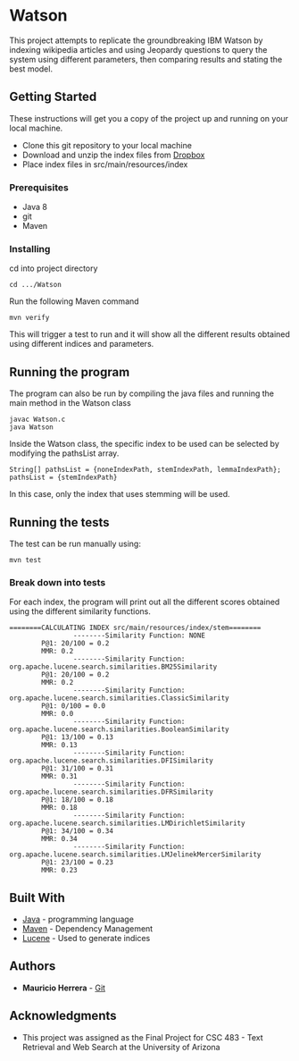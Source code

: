 # Watson

This project attempts to replicate the groundbreaking IBM Watson by indexing wikipedia articles and using Jeopardy questions to query the system using different parameters, then comparing results and stating the best model.

## Getting Started

These instructions will get you a copy of the project up and running on your local machine.
* Clone this git repository to your local machine
* Download and unzip the index files from [Dropbox](https://arizona.box.com/s/mqtkkho9myv5lbz40ei6mku3fiawrcmx)
* Place index files in src/main/resources/index

### Prerequisites

* Java 8
* git
* Maven


### Installing

cd into project directory
```
cd .../Watson
```

Run the following Maven command

```
mvn verify
```

This will trigger a test to run and it will show all the different results obtained using different indices and parameters.

## Running the program

The program can also be run by compiling the java files and running the main method in the Watson class

```
javac Watson.c
java Watson
```
Inside the Watson class, the specific index to be used can be selected by modifying the pathsList array.

```
String[] pathsList = {noneIndexPath, stemIndexPath, lemmaIndexPath};
pathsList = {stemIndexPath}
```
In this case, only the index that uses stemming will be used.

## Running the tests

The test can be run manually using:
```
mvn test
```
### Break down into tests

For each index, the program will print out all the different scores obtained using the different similarity functions.
```
========CALCULATING INDEX src/main/resources/index/stem========
                --------Similarity Function: NONE
        P@1: 20/100 = 0.2
        MMR: 0.2
                --------Similarity Function: org.apache.lucene.search.similarities.BM25Similarity
        P@1: 20/100 = 0.2
        MMR: 0.2
                --------Similarity Function: org.apache.lucene.search.similarities.ClassicSimilarity
        P@1: 0/100 = 0.0
        MMR: 0.0
                --------Similarity Function: org.apache.lucene.search.similarities.BooleanSimilarity
        P@1: 13/100 = 0.13
        MMR: 0.13
                --------Similarity Function: org.apache.lucene.search.similarities.DFISimilarity
        P@1: 31/100 = 0.31
        MMR: 0.31
                --------Similarity Function: org.apache.lucene.search.similarities.DFRSimilarity
        P@1: 18/100 = 0.18
        MMR: 0.18
                --------Similarity Function: org.apache.lucene.search.similarities.LMDirichletSimilarity
        P@1: 34/100 = 0.34
        MMR: 0.34
                --------Similarity Function: org.apache.lucene.search.similarities.LMJelinekMercerSimilarity
        P@1: 23/100 = 0.23
        MMR: 0.23

```


## Built With

* [Java](https://docs.oracle.com/javase/8/docs/api/) - programming language
* [Maven](https://maven.apache.org/) - Dependency Management
* [Lucene](https://lucene.apache.org/) - Used to generate indices

## Authors

* **Mauricio Herrera** - [Git](https://github.com/mauherrerag)

## Acknowledgments

* This project was assigned as the Final Project for CSC 483 - Text Retrieval and Web Search at the University of Arizona
